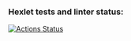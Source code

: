 ### Hexlet tests and linter status:
[![Actions Status](https://github.com/Zyabridos/fullstack-javascript-project-46/actions/workflows/hexlet-check.yml/badge.svg)](https://github.com/Zyabridos/fullstack-javascript-project-46/actions)